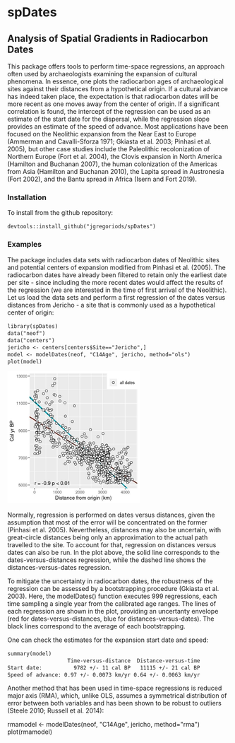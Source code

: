 <h1>spDates</h1>
<h2>Analysis of Spatial Gradients in Radiocarbon Dates</h2>

<p>This package offers tools to perform time-space regressions, an approach often used by archaeologists examining the expansion of cultural phenomena. In essence, one plots the radiocarbon ages of archaeological sites against their distances from a hypothetical origin. If a cultural advance has indeed taken place, the expectation is that radiocarbon dates will be more recent as one moves away from the center of origin. If a significant correlation is found, the intercept of the regression can be used as an estimate of the start date for the dispersal, while the regression slope provides an estimate of the speed of advance. Most applications have been focused on the Neolithic expansion from the Near East to Europe (Ammerman and Cavalli-Sforza 1971; Gkiasta et al. 2003; Pinhasi et al. 2005), but other case studies include the Paleolithic recolonization of Northern Europe (Fort et al. 2004), the Clovis expansion in North America (Hamilton and Buchanan 2007), the human colonization of the Americas from Asia (Hamilton and Buchanan 2010), the Lapita spread in Austronesia (Fort 2002), and the Bantu spread in Africa (Isern and Fort 2019).</p>

<h3>Installation</h3>

<p>To install from the github repository:</p>

<pre><code>devtools::install_github("jgregoriods/spDates")</pre></code>

<h3>Examples</h3>

<p>The package includes data sets with radiocarbon dates of Neolithic sites and potential centers of expansion modified from Pinhasi et al. (2005). The radiocarbon dates have already been filtered to retain only the earliest date per site - since including the more recent dates would affect the results of the regression (we are interested in the time of first arrival of the Neolithic). Let us load the data sets and perform a first regression of the dates versus distances from Jericho - a site that is commonly used as a hypothetical center of origin:</p>

<pre><code>library(spDates)
data("neof")
data("centers")
jericho <- centers[centers$Site=="Jericho",]
model <- modelDates(neof, "C14Age", jericho, method="ols")
plot(model)</pre></code>

<img src="https://github.com/jgregoriods/spDates/blob/master/model.jpeg" width="300">

<p>Normally, regression is performed on dates versus distances, given the assumption that most of the error will be concentrated on the former (Pinhasi et al. 2005). Nevertheless, distances may also be uncertain, with great-circle distances being only an approximation to the actual path travelled to the site. To account for that, regression on distances versus dates can also be run. In the plot above, the solid line corresponds to the dates-versus-distances regression, while the dashed line shows the distances-versus-dates regression.</p>
<p>To mitigate the uncertainty in radiocarbon dates, the robustness of the regression can be assessed by a bootstrapping procedure (Gkiasta et al. 2003). Here, the modelDates() function executes 999 regressions, each time sampling a single year from the calibrated age ranges. The lines of each regression are shown in the plot, providing an uncertanty envelope (red for dates-versus-distances, blue for distances-versus-dates). The black lines correspond to the average of each bootstrapping.</p>
<p>One can check the estimates for the expansion start date and speed:</p>

<pre><code>summary(model)
                   Time-versus-distance  Distance-versus-time
Start date:          9782 +/- 11 cal BP   11115 +/- 21 cal BP
Speed of advance: 0.97 +/- 0.0073 km/yr 0.64 +/- 0.0063 km/yr</pre></code>

<p>Another method that has been used in time-space regressions is reduced major axis (RMA), which, unlike OLS, assumes a symmetrical distribution of error between both variables and has been shown to be robust to outliers (Steele 2010; Russell et al. 2014):</p>

</pre></code>rmamodel <- modelDates(neof, "C14Age", jericho, method="rma")
plot(rmamodel)</pre></code>

